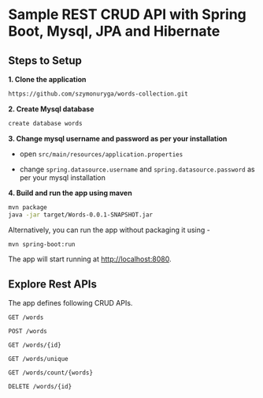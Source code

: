 # Sample REST CRUD API with Spring Boot, Mysql, JPA and Hibernate 

## Steps to Setup

**1. Clone the application**

```bash
https://github.com/szymonuryga/words-collection.git
```

**2. Create Mysql database**
```bash
create database words
```

**3. Change mysql username and password as per your installation**

+ open `src/main/resources/application.properties`

+ change `spring.datasource.username` and `spring.datasource.password` as per your mysql installation

**4. Build and run the app using maven**

```bash
mvn package
java -jar target/Words-0.0.1-SNAPSHOT.jar

```

Alternatively, you can run the app without packaging it using -

```bash
mvn spring-boot:run
```

The app will start running at <http://localhost:8080>.

## Explore Rest APIs

The app defines following CRUD APIs.

    GET /words
    
    POST /words
    
    GET /words/{id}
    
    GET /words/unique
    
    GET /words/count/{words}
    
    DELETE /words/{id}


